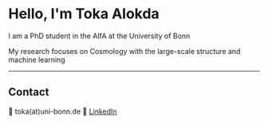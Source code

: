 # Hello, I'm Toka Alokda

I am a PhD student in the AIfA at the University of Bonn

My research focuses on Cosmology with the large-scale structure and machine learning

---

## Contact
📧 toka(at)uni-bonn.de
🔗 [LinkedIn](https://www.linkedin.com/in/tokaalokda)
